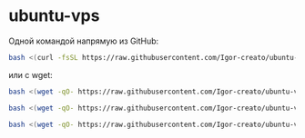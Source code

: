 # ubuntu-vps
Одной командой напрямую из GitHub:

```bash
bash <(curl -fsSL https://raw.githubusercontent.com/Igor-creato/ubuntu-vps/main/secure_ssh_setup.sh)
```

или с wget:

```bash
bash <(wget -qO- https://raw.githubusercontent.com/Igor-creato/ubuntu-vps/main/secure_ssh_setup.sh)
```

```bash
bash <(wget -qO- https://raw.githubusercontent.com/Igor-creato/ubuntu-vps/main/ssh-setup.sh)
```

```bash
bash <(wget -qO- https://raw.githubusercontent.com/Igor-creato/ubuntu-vps/main/install.sh)
```
